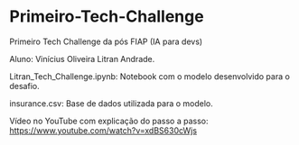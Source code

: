 # Primeiro-Tech-Challenge

Primeiro Tech Challenge da pós FIAP (IA para devs)

Aluno: Vinícius Oliveira Litran Andrade.


Litran_Tech_Challenge.ipynb: Notebook com o modelo desenvolvido para o desafio.

insurance.csv: Base de dados utilizada para o modelo.

Vídeo no YouTube com explicação do passo a passo: https://www.youtube.com/watch?v=xdBS630cWjs
